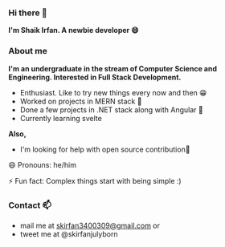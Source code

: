 ### Hi there 👋

**I'm Shaik Irfan. A newbie developer 😄**

### About me

**I'm an undergraduate in the stream of Computer Science and Engineering. Interested in Full Stack Development.**

* Enthusiast. Like to try new things every now and then 😁
* Worked on projects in MERN stack 👀️
* Done a few projects in .NET stack along with Angular 🎉️
* Currently learning svelte

**Also,**

* I'm looking for help with open source contribution🤔

😄 Pronouns: he/him

⚡ Fun fact: Complex things start with being simple :)


### Contact 📫

* mail me at skirfan3400309@gmail.com or
* tweet me at @skirfanjulyborn
